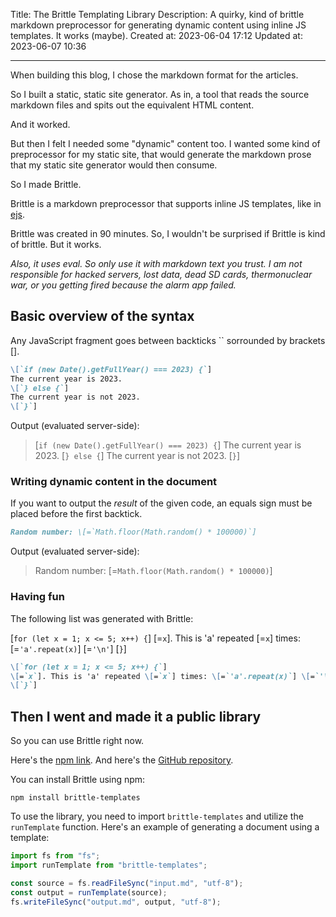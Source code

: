 Title: The Brittle Templating Library
Description: A quirky, kind of brittle markdown preprocessor for generating dynamic content using inline JS templates. It works (maybe).
Created at: 2023-06-04 17:12
Updated at: 2023-06-07 10:36

---

When building this blog, I chose the markdown format for the articles.

So I built a static, static site generator. As in, a tool that reads the source markdown files and spits out the equivalent HTML content.

And it worked.

But then I felt I needed some "dynamic" content too. I wanted some kind of preprocessor for my static site, that would generate the markdown prose that my static site generator would then consume.

So I made Brittle.

Brittle is a markdown preprocessor that supports inline JS templates, like in [ejs](https://ejs.co/).

Brittle was created in 90 minutes. So, I wouldn't be surprised if Brittle is kind of brittle. But it works.

_Also, it uses eval. So only use it with markdown text you trust. I am not responsible for hacked servers, lost data, dead SD cards, thermonuclear war, or you getting fired because the alarm app failed._

## Basic overview of the syntax

Any JavaScript fragment goes between backticks `` sorrounded by brackets [].

```md
\[`if (new Date().getFullYear() === 2023) {`]
The current year is 2023.
\[`} else {`]
The current year is not 2023.
\[`}`]
```

Output (evaluated server-side):

> [`if (new Date().getFullYear() === 2023) {`]
> The current year is 2023.
> [`} else {`]
> The current year is not 2023.
> [`}`]

### Writing dynamic content in the document

If you want to output the _result_ of the given code, an equals sign must be placed before the first backtick.

```md
Random number: \[=`Math.floor(Math.random() * 100000)`]
```

Output (evaluated server-side):

> Random number: [=`Math.floor(Math.random() * 100000)`]

### Having fun

The following list was generated with Brittle:

[`for (let x = 1; x <= 5; x++) {`]
[=`x`]. This is 'a' repeated [=`x`] times: [=`'a'.repeat(x)`] [=`'\n'`]
[`}`]

```md
\[`for (let x = 1; x <= 5; x++) {`]
\[=`x`]. This is 'a' repeated \[=`x`] times: \[=`'a'.repeat(x)`] \[=`'\\n'`]
\[`}`]
```

## Then I went and made it a public library

So you can use Brittle right now.

Here's the [npm link](https://www.npmjs.com/package/brittle-templates). And here's the [GitHub repository](https://github.com/lucas-bortoli/brittle-templating).

You can install Brittle using npm:

```shell
npm install brittle-templates
```

To use the library, you need to import `brittle-templates` and utilize the `runTemplate` function. Here's an example of generating a document using a template:

```js
import fs from "fs";
import runTemplate from "brittle-templates";

const source = fs.readFileSync("input.md", "utf-8");
const output = runTemplate(source);
fs.writeFileSync("output.md", output, "utf-8");
```
